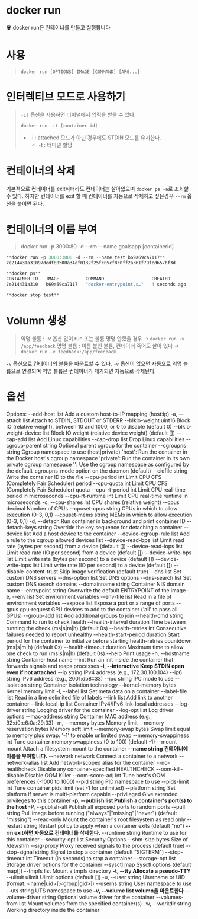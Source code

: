 # docker run

<aside>
🪣 docker run은 컨테이너를 만들고 실행합니다

</aside>

# 사용

> `docker run [OPTIONS] IMAGE [COMMAND] [ARG...]`
> 

# 인터렉티브 모드로 사용하기

> `-it` 옵션을 사용하면 터미널에서 입력을 받을 수 있다.
> 
> 
> `docker run -it [container id]`
> 
> - -i : attached 모드가 아닌 경우에도 STDIN 모드를 유지한다.
>     - -t : 터미널 할당

# 컨테이너의 삭제

기본적으로 컨테이너를 exit하더라도 컨테이너는 살아있으며 `docker ps -a`로 조회할 수 있다. 하지만 컨테이너를 exit 할 때 컨테이너를 자동으로 삭제하고 싶은경우 `--rm` 옵션을 붙이면 된다.

# 컨테이너의 이름 부여

> docker run -p 3000:80 -d —rm —name goalsapp [containerId]
> 

```java
**docker run -p 3000:3000 -d --rm --name test b69a69ca7117**
7e214431a31097dedf80500a34ef0132f25fc05cf8c0ff2a361f79fcd657bf3d

**docker ps**
CONTAINER ID   IMAGE          COMMAND                  CREATED         STATUS         PORTS                                       NAMES
7e214431a310   b69a69ca7117   "docker-entrypoint.s…"   4 seconds ago   Up 2 seconds   0.0.0.0:3000->3000/tcp, :::3000->3000/tcp   test

**docker stop test**
```

# Volumn 생성

> 익명 볼룸 : -v 옵션 없이 run 또는 불륨 명명 안했을 경우 → `docker run -v /app/feedback`
명명 볼륨 : 이름 붙인 볼륨, 컨테이너 죽어도 살아 있다 → `docker run -v feedback:/app/feedback`
> 

`-v` 옵션으로 컨테이너의 볼륨을 마운트할 수 있다. `-v` 옵션이 없으면 자동으로 익명 볼륨으로 연결되며 익명 볼륨은 컨테이너가 제거되면 자동으로 삭제된다.

# 옵션

Options:
--add-host list                  Add a custom host-to-IP mapping (host:ip)
-a, --attach list                    Attach to STDIN, STDOUT or STDERR
--blkio-weight uint16            Block IO (relative weight), between 10 and 1000, or 0 to disable (default 0)
--blkio-weight-device list       Block IO weight (relative device weight) (default [])
--cap-add list                   Add Linux capabilities
--cap-drop list                  Drop Linux capabilities
--cgroup-parent string           Optional parent cgroup for the container
--cgroupns string                Cgroup namespace to use (host|private)
'host':    Run the container in the Docker host's cgroup namespace
'private': Run the container in its own private cgroup namespace
'':        Use the cgroup namespace as configured by the
default-cgroupns-mode option on the daemon (default)
--cidfile string                 Write the container ID to the file
--cpu-period int                 Limit CPU CFS (Completely Fair Scheduler) period
--cpu-quota int                  Limit CPU CFS (Completely Fair Scheduler) quota
--cpu-rt-period int              Limit CPU real-time period in microseconds
--cpu-rt-runtime int             Limit CPU real-time runtime in microseconds
-c, --cpu-shares int                 CPU shares (relative weight)
--cpus decimal                   Number of CPUs
--cpuset-cpus string             CPUs in which to allow execution (0-3, 0,1)
--cpuset-mems string             MEMs in which to allow execution (0-3, 0,1)
-d, --detach                         Run container in background and print container ID
--detach-keys string             Override the key sequence for detaching a container
--device list                    Add a host device to the container
--device-cgroup-rule list        Add a rule to the cgroup allowed devices list
--device-read-bps list           Limit read rate (bytes per second) from a device (default [])
--device-read-iops list          Limit read rate (IO per second) from a device (default [])
--device-write-bps list          Limit write rate (bytes per second) to a device (default [])
--device-write-iops list         Limit write rate (IO per second) to a device (default [])
--disable-content-trust          Skip image verification (default true)
--dns list                       Set custom DNS servers
--dns-option list                Set DNS options
--dns-search list                Set custom DNS search domains
--domainname string              Container NIS domain name
--entrypoint string              Overwrite the default ENTRYPOINT of the image
-e, --env list                       Set environment variables
--env-file list                  Read in a file of environment variables
--expose list                    Expose a port or a range of ports
--gpus gpu-request               GPU devices to add to the container ('all' to pass all GPUs)
--group-add list                 Add additional groups to join
--health-cmd string              Command to run to check health
--health-interval duration       Time between running the check (ms|s|m|h) (default 0s)
--health-retries int             Consecutive failures needed to report unhealthy
--health-start-period duration   Start period for the container to initialize before starting health-retries countdown (ms|s|m|h) (default 0s)
--health-timeout duration        Maximum time to allow one check to run (ms|s|m|h) (default 0s)
--help                           Print usage
-h, --hostname string                Container host name
--init                           Run an init inside the container that forwards signals and reaps processes
**-i, --interactive                    Keep STDIN open even if not attached**
--ip string                      IPv4 address (e.g., 172.30.100.104)
--ip6 string                     IPv6 address (e.g., 2001:db8::33)
--ipc string                     IPC mode to use
--isolation string               Container isolation technology
--kernel-memory bytes            Kernel memory limit
-l, --label list                     Set meta data on a container
--label-file list                Read in a line delimited file of labels
--link list                      Add link to another container
--link-local-ip list             Container IPv4/IPv6 link-local addresses
--log-driver string              Logging driver for the container
--log-opt list                   Log driver options
--mac-address string             Container MAC address (e.g., 92:d0:c6:0a:29:33)
-m, --memory bytes                   Memory limit
--memory-reservation bytes       Memory soft limit
--memory-swap bytes              Swap limit equal to memory plus swap: '-1' to enable unlimited swap
--memory-swappiness int          Tune container memory swappiness (0 to 100) (default -1)
--mount mount                    Attach a filesystem mount to the container
**--name string                    컨테이너에 이름을 부여합니다.**
--network network                Connect a container to a network
--network-alias list             Add network-scoped alias for the container
--no-healthcheck                 Disable any container-specified HEALTHCHECK
--oom-kill-disable               Disable OOM Killer
--oom-score-adj int              Tune host's OOM preferences (-1000 to 1000)
--pid string                     PID namespace to use
--pids-limit int                 Tune container pids limit (set -1 for unlimited)
--platform string                Set platform if server is multi-platform capable
--privileged                     Give extended privileges to this container
**-p, --publish list                   Publish a container's port(s) to the host**
-P, --publish-all                    Publish all exposed ports to random ports
--pull string                    Pull image before running ("always"|"missing"|"never") (default "missing")
--read-only                      Mount the container's root filesystem as read only
--restart string                 Restart policy to apply when a container exits (default "no")
**--rm                            exit하면 자동으로 컨테이너를 삭제한다.**
--runtime string                 Runtime to use for this container
--security-opt list              Security Options
--shm-size bytes                 Size of /dev/shm
--sig-proxy                      Proxy received signals to the process (default true)
--stop-signal string             Signal to stop a container (default "SIGTERM")
--stop-timeout int               Timeout (in seconds) to stop a container
--storage-opt list               Storage driver options for the container
--sysctl map                     Sysctl options (default map[])
--tmpfs list                     Mount a tmpfs directory
**-t, --tty                            Allocate a pseudo-TTY**
--ulimit ulimit                  Ulimit options (default [])
-u, --user string                    Username or UID (format: <name|uid>[:<group|gid>])
--userns string                  User namespace to use
--uts string                     UTS namespace to use
**-v, --volume list                    volumn을 마운트한다**
--volume-driver string           Optional volume driver for the container
--volumes-from list              Mount volumes from the specified container(s)
-w, --workdir string                 Working directory inside the container